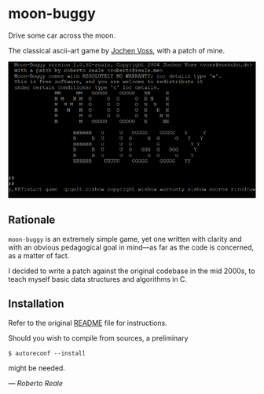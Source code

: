 # moon-buggy

Drive some car across the moon.

The classical ascii-art game by [Jochen Voss](https://github.com/seehuhn), with
a patch of mine.

![moon-buggy](moon-buggy.png)

## Rationale

`moon-buggy` is an extremely simple game, yet one written with clarity and with
an obvious pedagogical goal in mind—as far as the code is concerned, as a
matter of fact.

I decided to write a patch against the original codebase in the mid 2000s, to
teach myself basic data structures and algorithms in C.

## Installation

Refer to the original [README](README) file for instructions.

Should you wish to compile from sources, a preliminary

    $ autoreconf --install

might be needed.


*— Roberto Reale*

